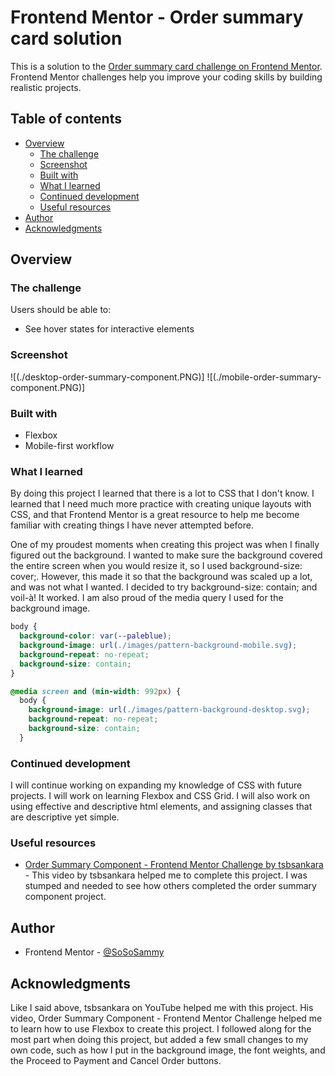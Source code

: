 # Frontend Mentor - Order summary card solution

This is a solution to the [Order summary card challenge on Frontend Mentor](https://www.frontendmentor.io/challenges/order-summary-component-QlPmajDUj). Frontend Mentor challenges help you improve your coding skills by building realistic projects. 

## Table of contents

- [Overview](#overview)
  - [The challenge](#the-challenge)
  - [Screenshot](#screenshot)
  - [Built with](#built-with)
  - [What I learned](#what-i-learned)
  - [Continued development](#continued-development)
  - [Useful resources](#useful-resources)
- [Author](#author)
- [Acknowledgments](#acknowledgments)


## Overview

### The challenge

Users should be able to:

- See hover states for interactive elements

### Screenshot

![(./desktop-order-summary-component.PNG)]
![(./mobile-order-summary-component.PNG)]

### Built with

- Flexbox
- Mobile-first workflow

### What I learned

By doing this project I learned that there is a lot to CSS that I don't know. I learned that I need much more practice with creating unique layouts with CSS, and that Frontend Mentor is a great resource to help me become familiar with creating things I have never attempted before.

One of my proudest moments when creating this project was when I finally figured out the background. I wanted to make sure the background covered the entire screen when you would resize it, so I used background-size: cover;. However, this made it so that the background was scaled up a lot, and was not what I wanted. I decided to try background-size: contain; and voil-à! It worked. I am also proud of the media query I used for the background image.

```css
body {
  background-color: var(--paleblue);
  background-image: url(./images/pattern-background-mobile.svg);
  background-repeat: no-repeat;
  background-size: contain;
}

@media screen and (min-width: 992px) {
  body {
    background-image: url(./images/pattern-background-desktop.svg);
    background-repeat: no-repeat;
    background-size: contain;
  }
```

### Continued development

I will continue working on expanding my knowledge of CSS with future projects. I will work on learning Flexbox and CSS Grid. I will also work on using effective and descriptive html elements, and assigning classes that are descriptive yet simple.

### Useful resources

- [Order Summary Component - Frontend Mentor Challenge by tsbsankara](https://www.youtube.com/watch?v=uaM5F8O_VI8&t=596s) - This video by tsbsankara helped me to complete this project. I was stumped and needed to see how others completed the order summary component project.

## Author

- Frontend Mentor - [@SoSoSammy](https://www.frontendmentor.io/profile/SoSoSammy)

## Acknowledgments

Like I said above, tsbsankara on YouTube helped me with this project. His video, Order Summary Component - Frontend Mentor Challenge helped me to learn how to use Flexbox to create this project. I followed along for the most part when doing this project, but added a few small changes to my own code, such as how I put in the background image, the font weights, and the Proceed to Payment and Cancel Order buttons.


